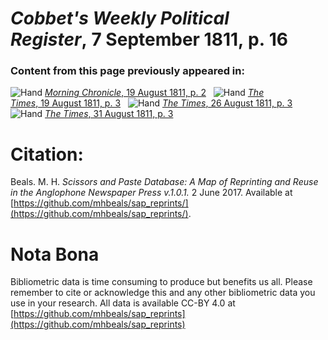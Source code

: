 # *Cobbet's Weekly Political Register*, 7 September 1811, p. 16  
  
### Content from this page previously appeared in:  
![Hand](http://scissorsandpaste.net/wp-content/uploads/2017/06/smallhandpointer.png) [*Morning Chronicle*, 19 August 1811, p. 2](https://mhbeals.github.io/sap_html/Morning-Chronicle/Morning-Chronicle-19-August-1811-p-2)  
![Hand](http://scissorsandpaste.net/wp-content/uploads/2017/06/smallhandpointer.png) [*The Times*, 19 August 1811, p. 3](https://mhbeals.github.io/sap_html/The-Times/The-Times-19-August-1811-p-3)  
![Hand](http://scissorsandpaste.net/wp-content/uploads/2017/06/smallhandpointer.png) [*The Times*, 26 August 1811, p. 3](https://mhbeals.github.io/sap_html/The-Times/The-Times-26-August-1811-p-3)  
![Hand](http://scissorsandpaste.net/wp-content/uploads/2017/06/smallhandpointer.png) [*The Times*, 31 August 1811, p. 3](https://mhbeals.github.io/sap_html/The-Times/The-Times-31-August-1811-p-3)  


# Citation: 

Beals. M. H. *Scissors and Paste Database: A Map of Reprinting and Reuse in the Anglophone Newspaper Press v.1.0.1.* 2 June 2017. Available at [https://github.com/mhbeals/sap_reprints/](https://github.com/mhbeals/sap_reprints/). 

# Nota Bona

Bibliometric data is time consuming to produce but benefits us all. Please remember to cite or acknowledge this and any other bibliometric data you use in your research. All data is available CC-BY 4.0 at [https://github.com/mhbeals/sap_reprints](https://github.com/mhbeals/sap_reprints)
